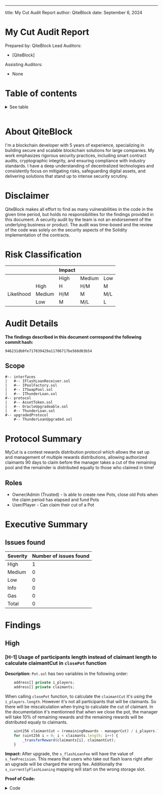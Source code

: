 ---

title: My Cut Audit Report
author: QiteBlock
date: September 6, 2024

# My Cut Audit Report

Prepared by: QiteBlock
Lead Auditors:

- [QiteBlock]

Assisting Auditors:

- None

# Table of contents

<details>

<summary>See table</summary>

- [My Cut Audit Report](#my-cut-audit-report)
- [Table of contents](#table-of-contents)
- [About QiteBlock](#about-qiteblock)
- [Disclaimer](#disclaimer)
- [Risk Classification](#risk-classification)
- [Audit Details](#audit-details)
  - [Scope](#scope)
- [Protocol Summary](#protocol-summary)
  - [Roles](#roles)
- [Executive Summary](#executive-summary)
  - [Issues found](#issues-found)
- [Findings](#findings)
  - [High](#high)
    - [\[H-1\] Usage of participants length instead of claimant length to calculate claimantCut in `closePot` function](#h-1-usage-of-participants-length-instead-of-claimant-length)
    </details>
    </br>

# About QiteBlock

I'm a blockchain developer with 5 years of experience, specializing in building secure and scalable blockchain solutions for large companies. My work emphasizes rigorous security practices, including smart contract audits, cryptographic integrity, and ensuring compliance with industry standards. I have a deep understanding of decentralized technologies and consistently focus on mitigating risks, safeguarding digital assets, and delivering solutions that stand up to intense security scrutiny.

# Disclaimer

QiteBlock makes all effort to find as many vulnerabilities in the code in the given time period, but holds no responsibilities for the findings provided in this document. A security audit by the team is not an endorsement of the underlying business or product. The audit was time-boxed and the review of the code was solely on the security aspects of the Solidity implementation of the contracts.

# Risk Classification

|            |        | Impact |        |     |
| ---------- | ------ | ------ | ------ | --- |
|            |        | High   | Medium | Low |
|            | High   | H      | H/M    | M   |
| Likelihood | Medium | H/M    | M      | M/L |
|            | Low    | M      | M/L    | L   |

# Audit Details

**The findings described in this document correspond the following commit hash:**

```
946231db0fe717039429a11706717be568d03b54
```

## Scope

```
#-- interfaces
|   #-- IFlashLoanReceiver.sol
|   #-- IPoolFactory.sol
|   #-- ITSwapPool.sol
|   #-- IThunderLoan.sol
#-- protocol
|   #-- AssetToken.sol
|   #-- OracleUpgradeable.sol
|   #-- ThunderLoan.sol
#-- upgradedProtocol
    #-- ThunderLoanUpgraded.sol
```

# Protocol Summary

MyCut is a contest rewards distribution protocol which allows the set up and management of multiple rewards distributions, allowing authorized claimants 90 days to claim before the manager takes a cut of the remaining pool and the remainder is distributed equally to those who claimed in time!

## Roles

- Owner/Admin (Trusted) - Is able to create new Pots, close old Pots when the claim period has elapsed and fund Pots
- User/Player - Can claim their cut of a Pot

# Executive Summary

## Issues found

| Severity | Number of issues found |
| -------- | ---------------------- |
| High     | 1                      |
| Medium   | 0                      |
| Low      | 0                      |
| Info     | 0                      |
| Gas      | 0                      |
| Total    | 0                      |

# Findings

## High

### [H-1] Usage of participants length instead of claimant length to calculate claimantCut in `closePot` function

**Description:** `Pot.sol` has two variables in the following order:

```javascript
    address[] private i_players;
    address[] private claimants;
```

When calling `closePot` function, to calculate the `claimantCut` it's using the `i_players.length`. However it's not all participants that will be claimants. So there will be miscalculation when trying to calculate the cut of claimant. In the documentation it's mentionned that when we close the pot, the manager will take 10% of remaining rewards and the remaining rewards will be distributed equaly to claimants.

```javascript
    uint256 claimantCut = (remainingRewards - managerCut) / i_players.length; // We are dividing by the i_players length
    for (uint256 i = 0; i < claimants.length; i++) {
        _transferReward(claimants[i], claimantCut);
    }
```

**Impact:** After upgrade, the `s_flashLoanFee` will have the value of `s_feePrecision`. This means that users who take out flash loans right after an upgrade will be charged the wrong fee. Additionally the `s_currentlyFlashLoaning` mapping will start on the wrong storage slot.

**Proof of Code:**

<details>
<summary>Code</summary>
Add the following code to the `TestMyCut.t.sol` file.

```javascript
function testCloseContestWithLessParticipantThanClaimant() public mintAndApproveTokens {
        vm.startPrank(user);
        contest = ContestManager(conMan).createContest(
            players,
            rewards,
            IERC20(ERC20Mock(weth)),
            4
        );
        ContestManager(conMan).fundContest(0);
        vm.stopPrank();

        vm.startPrank(player1);
        Pot(contest).claimCut();
        vm.stopPrank();

        vm.warp(91 days);

        vm.startPrank(user);
        ContestManager(conMan).closeContest(contest);
        totalContests = ContestManager(conMan).getContests();
        uint256 balanceOfReward = IERC20(ERC20Mock(weth)).balanceOf(
            totalContests[0]
        );
        assert(balanceOfReward != 0);
        vm.stopPrank();
    }
```

</details>
